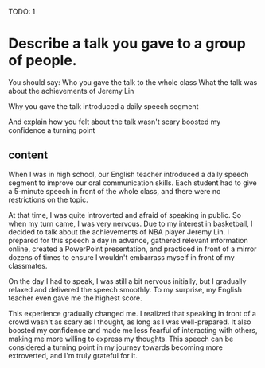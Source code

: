 TODO: 1

# Describe a talk you gave to a group of people.

You should say:
Who you gave the talk to
the whole class
What the talk was about
the achievements of Jeremy Lin

Why you gave the talk
introduced a daily speech segment

And explain how you felt about the talk
wasn't scary
boosted my confidence
a turning point

## content

When I was in high school, our English teacher introduced a daily speech segment to improve our oral communication skills. Each student had to give a 5-minute speech in front of the whole class, and there were no restrictions on the topic.

At that time, I was quite introverted and afraid of speaking in public. So when my turn came, I was very nervous. Due to my interest in basketball, I decided to talk about the achievements of NBA player Jeremy Lin. I prepared for this speech a day in advance, gathered relevant information online, created a PowerPoint presentation, and practiced in front of a mirror dozens of times to ensure I wouldn't embarrass myself in front of my classmates.

On the day I had to speak, I was still a bit nervous initially, but I gradually relaxed and delivered the speech smoothly. To my surprise, my English teacher even gave me the highest score.

This experience gradually changed me. I realized that speaking in front of a crowd wasn't as scary as I thought, as long as I was well-prepared. It also boosted my confidence and made me less fearful of interacting with others, making me more willing to express my thoughts. This speech can be considered a turning point in my journey towards becoming more extroverted, and I'm truly grateful for it.
